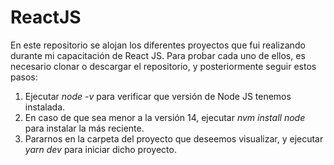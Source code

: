 # ReactJS

En este repositorio se alojan los diferentes proyectos que fui realizando durante mi capacitación de React JS.
Para probar cada uno de ellos, es necesario clonar o descargar el repositorio, y posteriormente seguir estos pasos:
1) Ejecutar *node -v* para verificar que versión de Node JS tenemos instalada.
2) En caso de que sea menor a la versión 14, ejecutar *nvm install node* para instalar la más reciente.
3) Pararnos en la carpeta del proyecto que deseemos visualizar, y ejecutar *yarn dev* para iniciar dicho proyecto.
